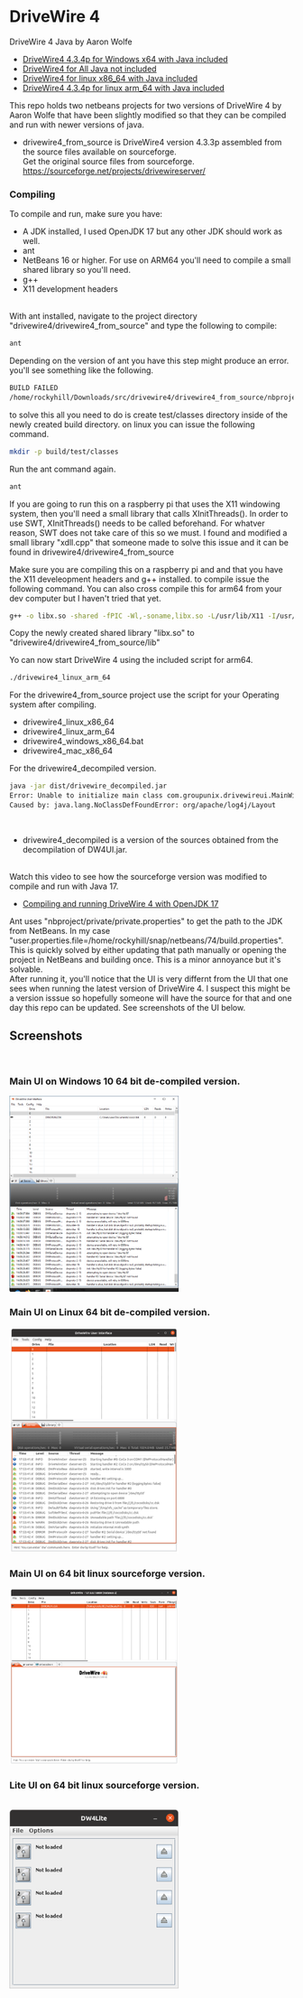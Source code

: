 # DriveWire 4
DriveWire 4 Java by Aaron Wolfe

- [DriveWire4 4.3.4p for Windows x64 with Java included](https://github.com/qbancoffee/drivewire4/releases/tag/4.3.4p_Windows_x64)
- [DriveWire4 for All  Java not included](https://github.com/qbancoffee/drivewire4/releases/tag/4.3.3p)
- [DriveWire4 for linux x86_64 with Java included](https://github.com/qbancoffee/drivewire4/releases/tag/4.3.3p_linux_x86_64)
- [DriveWire4 4.3.4p for linux arm_64 with Java included](https://github.com/qbancoffee/drivewire4/releases/tag/4.3.4p_linux_aarch64)


This repo holds two netbeans projects for two versions of DriveWire 4 by Aaron Wolfe that have been slightly modified so that they can be compiled and run with newer versions of java.

- drivewire4_from_source is DriveWire4 version 4.3.3p assembled from the source files available on sourceforge.<br>
Get the original source files from sourceforge.
https://sourceforge.net/projects/drivewireserver/<br>



### Compiling
To compile and run, make sure you have:
- A JDK installed, I used OpenJDK 17 but any other JDK should work as well.
- ant
- NetBeans 16 or higher.
For use on ARM64 you'll need to compile a small shared library so you'll need.
- g++
- X11 development headers
<br>
With ant installed, navigate to the project directory "drivewire4/drivewire4_from_source" and type the following to compile:

```bash
ant
```
Depending on the version of ant you have this step might produce an error. you'll see something like the following.

```bash
BUILD FAILED
/home/rockyhill/Downloads/src/drivewire4/drivewire4_from_source/nbproject/build-impl.xml:1560: /home/rockyhill/Downloads/src/drivewire4/drivewire4_from_source/build/test/classes does not exist.
```
to solve this all you need to do is create test/classes directory inside of the newly created build directory. on linux you can issue the following command.
```bash
mkdir -p build/test/classes
```

Run the ant command again.
```bash
ant
```

If you are going to run this on a raspberry pi that uses the X11 windowing system, then you'll need a small library that calls XInitThreads(). In order to use SWT, XInitThreads() needs to be called beforehand. For whatver reason, SWT does not take care of this so we must. 
I found and modified a small library "xdll.cpp" that someone made to solve this issue and it can be found in drivewire4/drivewire4_from_source

Make sure you are compiling this on a raspberry pi and and that you have the X11 develeopment headers and g++ installed.
to compile issue the following command. You can also cross compile this for arm64 from your dev computer but I haven't tried that yet.

```bash
g++ -o libx.so -shared -fPIC -Wl,-soname,libx.so -L/usr/lib/X11 -I/usr/include/X11 xdll.cpp -lX11
```

Copy the newly created shared library "libx.so" to "drivewire4/drivewire4_from_source/lib"

Yo can now start DriveWire 4 using the included script for arm64.
```bash
./drivewire4_linux_arm_64
```


For the drivewire4_from_source project use the script for your Operating system after compiling.

- drivewire4_linux_x86_64
- drivewire4_linux_arm_64
- drivewire4_windows_x86_64.bat
- drivewire4_mac_x86_64


For the drivewire4_decompiled version.
```bash
java -jar dist/drivewire_decompiled.jar
Error: Unable to initialize main class com.groupunix.drivewireui.MainWin
Caused by: java.lang.NoClassDefFoundError: org/apache/log4j/Layout
```
<br>

- drivewire4_decompiled is a version of the sources obtained from the decompilation of DW4UI.jar.
<br>
Watch this video to see how the sourceforge version was modified to compile and run with Java 17.

- [Compiling and running DriveWire 4 with OpenJDK 17](https://youtu.be/7fjNQZ2uRJI)

  
Ant uses "nbproject/private/private.properties" to get the path to the JDK from NetBeans. In my case "user.properties.file=/home/rockyhill/snap/netbeans/74/build.properties".
<br>
This is quickly solved by either updating that path manually or opening the project in NetBeans and building once. This is a minor annoyance but it's solvable.
<br>
After running it, you'll notice that the UI is very differnt from the UI that one sees when running the latest version of DriveWire 4.
I suspect this might be a version isssue so hopefully someone will have the source for that and one day this repo can be updated.
See screenshots of the UI below.



## Screenshots
<br>

### Main UI on Windows 10 64 bit de-compiled version.
<img src="https://github.com/qbancoffee/drivewire4/blob/main/images/dw4_decompiled_win64.png" width="300">
<br>

### Main UI on Linux 64 bit de-compiled version.
<img src="https://github.com/qbancoffee/drivewire4/blob/main/images/dw4_decompiled_linux64.png" width="300">
<br>

### Main UI on 64 bit linux sourceforge version.
<img src="https://github.com/qbancoffee/drivewire4/blob/main/images/dw4_mainwin.png" width="300">
<br>

### Lite UI on 64 bit linux sourceforge version.
<br>
<img src="https://github.com/qbancoffee/drivewire4/blob/main/images/dw4_liteui.png" width="300">


<br>



